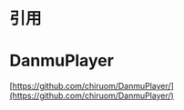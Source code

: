 # 引用
# DanmuPlayer
[https://github.com/chiruom/DanmuPlayer/](https://github.com/chiruom/DanmuPlayer/)